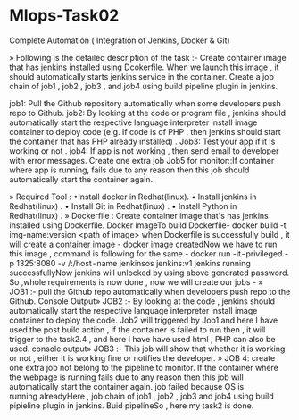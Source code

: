 # Mlops-Task02

Complete Automation ( Integration of Jenkins, Docker & Git)

» Following is the detailed description of the task :-
Create container image that has jenkins installed using Dcokerfile.
When we launch this image , it should automatically starts jenkins service in the container.
Create a job chain of job1 , job2 , job3 , and job4 using build pipeline plugin in jenkins.

job1: Pull the Github repository automatically when some developers push repo to Github.
job2: By looking at the code or program file , jenkins should automatically start the respective language interpreter install image container to deploy code (e.g. If code is of PHP , then jenkins should start the container that has PHP already installed) .
Job3: Test your app if it is working or not .
job4: If app is not working , then send email to developer with error messages.
Create one extra job Job5 for monitor::If container where app is running, fails due to any reason then this job should automatically start the container again.

» Required Tool :
•Install docker in Redhat(linux).
• Install jenkins in Redhat(linux) .
• Install Git in Redhat(linux) .
• Install Python in Redhat(linux) .
» Dockerfile :
Create container image that's has jenkins installed using Dockerfile.
Docker imageTo build Dockerfile-
docker build -t img-name:version <path of image>
when Dockerfile is successfully build , it will create a container image -
docker image createdNow we have to run this image , command is following for the same -
docker run -it - privileged -p 1325:8080 -v /:/host - name jenkinsos jenkins:v1
jenkins running successfullyNow jenkins will unlocked by using above generated password.
So ,whole requirements is now done , now we will create our jobs -
» JOB1 :-
pull the Github repo automatically when developers push repo to the Github.
Console Output» JOB2 :-
By looking at the code , jenkins should automatically start the respective language interpreter install image container to deploy the code.
Job2 will triggered by Job1 and here I have used the post build action , if the container is failed to run then , it will trigger to the task2.4 , and here I have have used html , PHP can also be used.
console output» JOB3 :-
This job will show that whether it is working or not , either it is working fine or notifies the developer.
» JOB 4:
create one extra job not belong to the pipeline to monitor. If the container where the webpage is running fails due to any reason then this job will automatically start the container again.
job failed because OS is running alreadyHere , job chain of job1 , job2 , job3 and job4 using build pipieline plugin in jenkins.
Buid pipelineSo , here my task2 is done.
